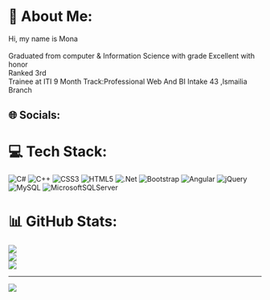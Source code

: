 # 💫 About Me:
Hi, my name is Mona<br><br>
Graduated from computer & Information Science with grade Excellent with honor<br>
Ranked 3rd <br>
Trainee at ITI 9 Month
Track:Professional Web And BI Intake 43 ,Ismailia Branch

## 🌐 Socials:


# 💻 Tech Stack:
![C#](https://img.shields.io/badge/c%23-%23239120.svg?style=for-the-badge&logo=c-sharp&logoColor=white) ![C++](https://img.shields.io/badge/c++-%2300599C.svg?style=for-the-badge&logo=c%2B%2B&logoColor=white) ![CSS3](https://img.shields.io/badge/css3-%231572B6.svg?style=for-the-badge&logo=css3&logoColor=white) ![HTML5](https://img.shields.io/badge/html5-%23E34F26.svg?style=for-the-badge&logo=html5&logoColor=white) ![.Net](https://img.shields.io/badge/.NET-5C2D91?style=for-the-badge&logo=.net&logoColor=white) ![Bootstrap](https://img.shields.io/badge/bootstrap-%23563D7C.svg?style=for-the-badge&logo=bootstrap&logoColor=white) ![Angular](https://img.shields.io/badge/angular-%23DD0031.svg?style=for-the-badge&logo=angular&logoColor=white) ![jQuery](https://img.shields.io/badge/jquery-%230769AD.svg?style=for-the-badge&logo=jquery&logoColor=white) ![MySQL](https://img.shields.io/badge/mysql-%2300f.svg?style=for-the-badge&logo=mysql&logoColor=white) ![MicrosoftSQLServer](https://img.shields.io/badge/Microsoft%20SQL%20Sever-CC2927?style=for-the-badge&logo=microsoft%20sql%20server&logoColor=white)
# 📊 GitHub Stats:
![](https://github-readme-stats.vercel.app/api?username=Mona400&theme=dark&hide_border=false&include_all_commits=true&count_private=false)<br/>
![](https://github-readme-streak-stats.herokuapp.com/?user=Mona400&theme=dark&hide_border=false)<br/>
![](https://github-readme-stats.vercel.app/api/top-langs/?username=Mona400&theme=dark&hide_border=false&include_all_commits=true&count_private=false&layout=compact)

---
[![](https://visitcount.itsvg.in/api?id=Mona400&icon=0&color=0)](https://visitcount.itsvg.in)

<!-- Proudly created with GPRM ( https://gprm.itsvg.in ) -->
